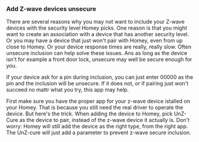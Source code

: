 ### Add Z-wave devices unsecure

There are several reasons why you may not want to include your Z-wave devices with the security level Homey picks. One reason is that you might want to create an association with a device that has another security level. Or you may have a device that just won't pair with Homey, even from up close to Homey. Or your device response times are really, really slow. Often unsecure inclusion can help solve these issues. Ans as long as the device isn't for example a front door lock, unsecure may well be secure enough for you.

If your device ask for a pin during inclusion, you can just enter 00000 as the pin and the inclusion will be unsecure. If it does not, or if pairing just won't succeed no mattr what you try, this app may help. 

First make sure you have the proper app for your z-wave device istalled on your Homey. That is because you still need the real driver to operate the device. But here's the trick. When adding the device to Homey, pick UnZ-Cure as the device to pair, instead of the z-wave device it actually is. Don't worry: Homey will still add the device as the right type, from the right app. The UnZ-cure will just add a parameter to prevent z-wave secure inclusion. 